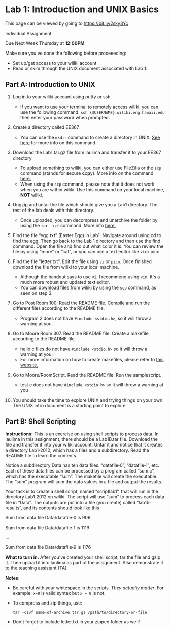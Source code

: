 # Lab 1: Introduction and UNIX Basics

This page can be viewed by going to https://bit.ly/2sky3Yc

Individual Assignment

Due Next Week Thursday at **12:00PM**

Make sure you've done the following before proceeeding:
 - Set up/get access to your wiliki account
 - Read or skim through the UNIX document associated with Lab 1.

## Part A: Introduction to UNIX
1. Log in to your wiliki account using putty or ssh.
    - If you want to use your terminal to remotely access wiliki, you can use the following command: 
 `ssh {$USERNAME}.wiliki.eng.hawaii.edu` then enter your password when prompted.

 2. Create a directory called EE367
    - You can use the `mkdir` command to create a directory in UNIX. [See here](https://www.techonthenet.com/unix/basic/mkdir.php) for more info on this command.

3.  Download the Lab1.tar.gz file from laulima and transfer it to your EE367 directory
    - To upload something to wiliki, you can either use FileZilla or the `scp` command (stands for **s**ecure **c**o**p**y). More info on the command [here.](https://www.computerhope.com/unix/scp.htm)
    - When using the `scp` command, please note that it does not work when you are within wiliki. Use this command on your local machine, **NOT** wiliki. 

4.  Ungzip and untar the file which should give you a Lab1 directory.   The rest of the lab deals with this directory. 
     - Once uploaded, you can decompress and unarchive the folder by using the `tar -xzf` command. More info [here.](http://www.rebol.com/docs/unpack-tar-gz.html)

5.  Find the file “egg.txt” (Easter Egg) in Lab1.  Navigate around using cd to find the egg.  Then go back to the Lab 1 
directory and then use the find command.  Open the file and find out what color it is.  You can review the file by using 
“more” or “cat”, or you can use a text editor like vi or pico. 

6. Find the file "letter.txt". Edit the file using `vi` or `pico`. Once finished download the file from wiliki to your local machine.
    - Although the handout says to use `vi`, I recommend using `vim`. It's a much more robust and updated text editor.
    - You can download files from wiliki by using the `scp` command, as seen on step 3.

7.  Go to Post Room 100.  Read the README file.  Compile and run the different files according to the README file. 
    - Program 2 does not have `#include <stdio.h>`, so it will throw a warning at you. 

8.  Go to Moore Room 307.  Read the README file.  Create a makefile according to the README file. 
    - hello c files do not have `#include <stdio.h>` so it will throw a warning at you.
    - For more information on how to create makefiles, please refer to [this website.](http://www.cs.colby.edu/maxwell/courses/tutorials/maketutor/)

9.  Go to Moore/RoomScript.  Read the README file.  Run the samplescript. 
    - test.c does not have `#include <stdio.h>` so it will throw a warning at you

10.  You should take the time to explore UNIX and trying things on your own.  The UNIX intro document is a starting point to explore.

## Part B: Shell Scripting

**Instructions:**  This is an exercise on using shell scripts to process data.  In laulima in this assignment, there should be a 
Lab1B.tar file.  Download the file and transfer it into your wiliki account.  Untar it and notice that it creates a directory 
Lab1‐2012, which has a files and a subdirectory.  Read the README file to learn the contents.   
 
Notice a subdirectory Data has ten data files:  “datafile‐0”, “datafile‐1”, etc.  Each of these data files can be processed by 
a program called “sum.c”, which has the executable “sum”.  The makefile will create the executable.  The “sum” 
program will sum the data values in a file and output the results. 
 
Your task is to create a shell script, named “scriptlab1”, that will run in the directory Lab1‐2012 on wiliki.  The script will 
use “sum” to process each data file in “Data”.  The outputs are put into a file (you create) called “lab1b‐results”, and its 
contents should look like this 
 
Sum from data file Data/datafile‐0 is 906 

Sum from data file Data/datafile‐1 is 1119 

... 

Sum from data file Data/datafile‐9 is 1176 

**What to turn in:**  After you’ve created your shell script, tar the file and gzip it.  Then upload it into laulima as part of the 
assignment.  Also demonstrate it to the teaching assistant (TA).

**Notes:**

 - Be careful with your whitespace in the scripts. *They actually matter*. For example: `x=0` is valid syntax but `x = 0` is not.
 - To compress and zip things, use:

   `tar -czvf name-of-archive.tar.gz /path/to/directory-or-file`

 - Don't forget to include letter.txt in your zipped folder as well!
